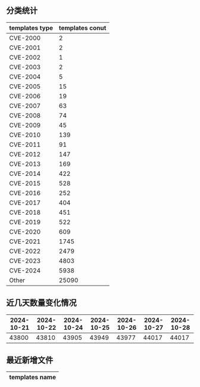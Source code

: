 ## 分类统计
| templates type | templates conut | 
| --- | --- |
| CVE-2000 | 2 |
| CVE-2001 | 2 |
| CVE-2002 | 1 |
| CVE-2003 | 2 |
| CVE-2004 | 5 |
| CVE-2005 | 15 |
| CVE-2006 | 19 |
| CVE-2007 | 63 |
| CVE-2008 | 74 |
| CVE-2009 | 45 |
| CVE-2010 | 139 |
| CVE-2011 | 91 |
| CVE-2012 | 147 |
| CVE-2013 | 169 |
| CVE-2014 | 422 |
| CVE-2015 | 528 |
| CVE-2016 | 252 |
| CVE-2017 | 404 |
| CVE-2018 | 451 |
| CVE-2019 | 522 |
| CVE-2020 | 609 |
| CVE-2021 | 1745 |
| CVE-2022 | 2479 |
| CVE-2023 | 4803 |
| CVE-2024 | 5938 |
| Other | 25090 |
## 近几天数量变化情况
|2024-10-21 | 2024-10-22 | 2024-10-24 | 2024-10-25 | 2024-10-26 | 2024-10-27 | 2024-10-28|
|--- | ------ | ------ | ------ | ------ | ------ | ---|
|43800 | 43810 | 43905 | 43949 | 43977 | 44017 | 44017|
## 最近新增文件
| templates name | 
| --- |
